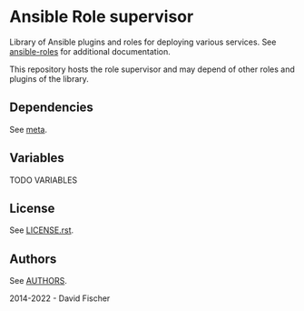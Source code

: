 # Ansible Role supervisor

Library of Ansible plugins and roles for deploying various services.
See [ansible-roles](https://github.com/davidfischer-ch/ansible-roles) for additional documentation.

This repository hosts the role supervisor and may depend of other roles and plugins of the library.

## Dependencies

See [meta](meta/main.yml).

## Variables

TODO VARIABLES

## License

See [LICENSE.rst](LICENSE.rst).

## Authors

See [AUTHORS](AUTHORS).

2014-2022 - David Fischer
